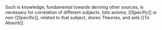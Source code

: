 Such is knowledge, fundamental towards deriving other sources, is necessary for correlation of different subjects, lists axioms, [[Specific]] or non-[[Specific]], related to that subject, stores Theories, and aids [[To Absorb]]
